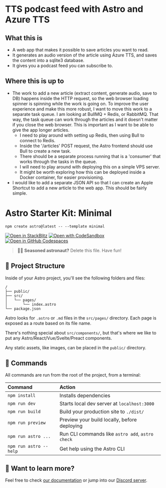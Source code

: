# TTS podcast feed with Astro and Azure TTS

## What this is

- A web app that makes it possible to save articles you want to read.
- It generates an audio version of the article using Azure TTS, and saves the content into a sqlite3 database.
- It gives you a podcast feed you can subscribe to.

## Where this is up to
- The work to add a new article (extract content, generate audio, save to DB) happens inside the HTTP request, so the web browser loading spinner is spinning while the work is going on. To improve the user experience and make this more robust, I want to move this work to a separate task queue. I am looking at BullMQ + Redis, or RabbitMQ. That way, the task queue can work through the articles and it doesn't matter if you close the web browser. This is important as I want to be able to give the app longer articles.
    - I need to play around with setting up Redis, then using Bull to connect to Redis.
    - Inside the '/articles' POST request, the Astro frontend should use Bull to create a new task.
    - There should be a separate process running that is a 'consumer' that works through the tasks in the queue.
    - I will need to play around with deploying this on a simple VPS server.
    - It might be worth exploring how this can be deployed inside a Docker container, for easier provisioning.
- I would like to add a separate JSON API so that I can create an Apple Shortcut to add a new article to the web app. This should be fairly simple.


# Astro Starter Kit: Minimal

```
npm create astro@latest -- --template minimal
```

[![Open in StackBlitz](https://developer.stackblitz.com/img/open_in_stackblitz.svg)](https://stackblitz.com/github/withastro/astro/tree/latest/examples/minimal)
[![Open with CodeSandbox](https://assets.codesandbox.io/github/button-edit-lime.svg)](https://codesandbox.io/p/sandbox/github/withastro/astro/tree/latest/examples/minimal)
[![Open in GitHub Codespaces](https://github.com/codespaces/badge.svg)](https://codespaces.new/withastro/astro?devcontainer_path=.devcontainer/minimal/devcontainer.json)

> 🧑‍🚀 **Seasoned astronaut?** Delete this file. Have fun!

## 🚀 Project Structure

Inside of your Astro project, you'll see the following folders and files:

```
/
├── public/
├── src/
│   └── pages/
│       └── index.astro
└── package.json
```

Astro looks for `.astro` or `.md` files in the `src/pages/` directory. Each page is exposed as a route based on its file name.

There's nothing special about `src/components/`, but that's where we like to put any Astro/React/Vue/Svelte/Preact components.

Any static assets, like images, can be placed in the `public/` directory.

## 🧞 Commands

All commands are run from the root of the project, from a terminal:

| Command                | Action                                           |
| :--------------------- | :----------------------------------------------- |
| `npm install`          | Installs dependencies                            |
| `npm run dev`          | Starts local dev server at `localhost:3000`      |
| `npm run build`        | Build your production site to `./dist/`          |
| `npm run preview`      | Preview your build locally, before deploying     |
| `npm run astro ...`    | Run CLI commands like `astro add`, `astro check` |
| `npm run astro --help` | Get help using the Astro CLI                     |

## 👀 Want to learn more?

Feel free to check [our documentation](https://docs.astro.build) or jump into our [Discord server](https://astro.build/chat).
